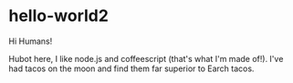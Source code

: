 # hello-world2

Hi Humans!

Hubot here, I like node.js and coffeescript (that's what I'm made of!).
I've had tacos on the moon and find them far superior to Earch tacos.
